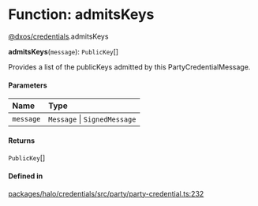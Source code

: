 # Function: admitsKeys

[@dxos/credentials](../modules/dxos_credentials.md).admitsKeys

**admitsKeys**(`message`): `PublicKey`[]

Provides a list of the publicKeys admitted by this PartyCredentialMessage.

#### Parameters

| Name | Type |
| :------ | :------ |
| `message` | `Message` \| `SignedMessage` |

#### Returns

`PublicKey`[]

#### Defined in

[packages/halo/credentials/src/party/party-credential.ts:232](https://github.com/dxos/dxos/blob/main/packages/halo/credentials/src/party/party-credential.ts#L232)
